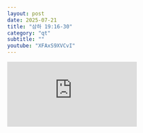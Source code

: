 ```yaml
---
layout: post
date: 2025-07-21
title: "삼하 19:16-30"
category: "qt"
subtitle: ""
youtube: "XFAxS9XVCvI"
---
```


<div class="youtube margin-large">
    <iframe src="https://www.youtube.com/embed/XFAxS9XVCvI" title="YouTube video player" frameborder="0" allow="accelerometer; autoplay; clipboard-write; encrypted-media; gyroscope; picture-in-picture; web-share" allowfullscreen></iframe>
</div>

